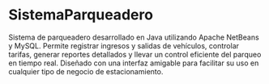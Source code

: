# SistemaParqueadero
Sistema de parqueadero desarrollado en Java utilizando Apache NetBeans y MySQL. Permite registrar ingresos y salidas de vehículos, controlar tarifas, generar reportes detallados y llevar un control eficiente del parqueo en tiempo real. Diseñado con una interfaz amigable para facilitar su uso en cualquier tipo de negocio de estacionamiento.
